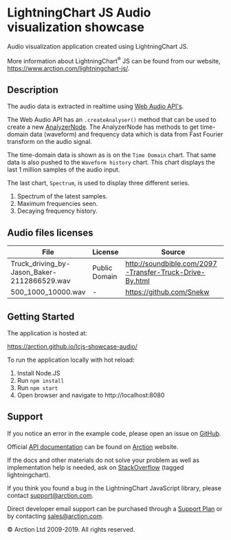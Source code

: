 # LightningChart JS Audio visualization showcase

Audio visualization application created using LightningChart JS.

More information about LightningChart<sup>&#174;</sup> JS can be found from our website, https://www.arction.com/lightningchart-js/.

## Description

The audio data is extracted in realtime using [Web Audio API's](https://developer.mozilla.org/en-US/docs/Web/API/BaseAudioContext). 

The Web Audio API has an `.createAnalyser()` method that can be used to create a new [AnalyzerNode](https://developer.mozilla.org/en-US/docs/Web/API/AnalyserNode).
The AnalyzerNode has methods to get time-domain data (waveform) and frequency data which is data from Fast Fourier transform on the audio signal.

The time-domain data is shown as is on the `Time Domain` chart. That same data is also pushed to the `Waveform history` chart. This chart displays the last 1 million samples of the audio input.

The last chart, `Spectrum`, is used to display three different series.

1. Spectrum of the latest samples.
2. Maximum frequencies seen.
3. Decaying frequency history.

## Audio files licenses

| File | License | Source |
|------|---------|--------|
| Truck_driving_by-Jason_Baker-2112866529.wav | Public Domain | http://soundbible.com/2097-Transfer-Truck-Drive-By.html |
| 500_1000_10000.wav | - | https://github.com/Snekw |

## Getting Started

The application is hosted at:

https://arction.github.io/lcjs-showcase-audio/

To run the application locally with hot reload:

1. Install Node.JS
2. Run `npm install`
3. Run `npm start`
4. Open browser and navigate to http://localhost:8080

## Support

If you notice an error in the example code, please open an issue on [GitHub][0].

Official [API documentation][1] can be found on [Arction][2] website.

If the docs and other materials do not solve your problem as well as implementation help is needed, ask on [StackOverflow][3] (tagged lightningchart).

If you think you found a bug in the LightningChart JavaScript library, please contact support@arction.com.

Direct developer email support can be purchased through a [Support Plan][4] or by contacting sales@arction.com.

© Arction Ltd 2009-2019. All rights reserved.

[0]: https://github.com/Arction/lcjs-showcase-trading/issues
[1]: https://www.arction.com/lightningchart-js-api-documentation
[2]: https://www.arction.com
[3]: https://stackoverflow.com/questions/tagged/lightningchart
[4]: https://www.arction.com/support-services/
